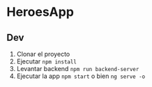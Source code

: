 # HeroesApp

## Dev

1. Clonar el proyecto
2. Ejecutar ```npm install```
3. Levantar backend ```npm run backend-server```
4. Ejecutar la app ```npm start``` o bien ```ng serve -o```